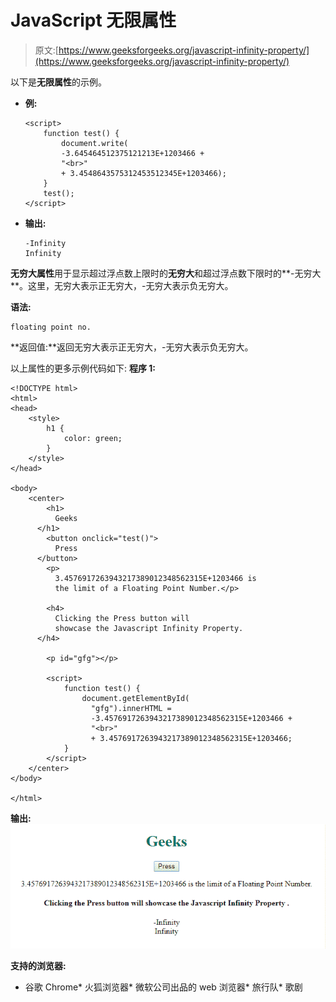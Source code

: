 # JavaScript 无限属性

> 原文:[https://www.geeksforgeeks.org/javascript-infinity-property/](https://www.geeksforgeeks.org/javascript-infinity-property/)

以下是**无限属性**的示例。

*   **例:**

    ```
    <script>
        function test() {
            document.write(
            -3.645464512375121213E+1203466 +
            "<br>"
            + 3.4548643575312453512345E+1203466);
        }
        test();
    </script>
    ```

*   **输出:**

    ```
    -Infinity
    Infinity
    ```

**无穷大属性**用于显示超过浮点数上限时的**无穷大**和超过浮点数下限时的**-无穷大**。这里，无穷大表示正无穷大，-无穷大表示负无穷大。

**语法:**

```
floating point no.
```

**返回值:**返回无穷大表示正无穷大，-无穷大表示负无穷大。

以上属性的更多示例代码如下:
**程序 1:**

```
<!DOCTYPE html>
<html>
<head>
    <style>
        h1 {
            color: green;
        }
    </style>
</head>

<body>
    <center>
        <h1>
          Geeks
      </h1>
        <button onclick="test()">
          Press
      </button>
        <p>
          3.4576917263943217389012348562315E+1203466 is
          the limit of a Floating Point Number.</p>

        <h4>
          Clicking the Press button will 
          showcase the Javascript Infinity Property.
      </h4>

        <p id="gfg"></p>

        <script>
            function test() {
                document.getElementById(
                  "gfg").innerHTML =
                  -3.4576917263943217389012348562315E+1203466 +
                  "<br>"
                  + 3.4576917263943217389012348562315E+1203466;
            }
        </script>
    </center>
</body>

</html>
```

**输出:**
![](img/ed85edd360a839d2bc9bb6ac9556b707.png)

**支持的浏览器:**

*   谷歌 Chrome*   火狐浏览器*   微软公司出品的 web 浏览器*   旅行队*   歌剧